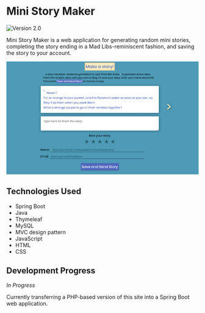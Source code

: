 # Mini Story Maker
![Version 2.0](https://img.shields.io/badge/version-2.0-green)

Mini Story Maker is a web application for generating random mini stories, completing the story ending in a Mad Libs-reminiscent fashion, and saving the story to your account. 

![Image preview of Make a Story Form ](https://raw.githubusercontent.com/ariabee/ministorymaker/master/readme-images/makeastory-preview.png)

## Technologies Used
- Spring Boot
- Java
- Thymeleaf
- MySQL
- MVC design pattern
- JavaScript
- HTML
- CSS

## Development Progress
*In Progress*

Currently transferring a PHP-based version of this site into a Spring Boot web application.

